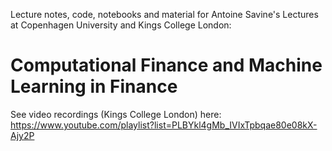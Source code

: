 Lecture notes, code, notebooks and material for 
Antoine Savine's Lectures 
at Copenhagen University and Kings College London:
# Computational Finance and Machine Learning in Finance
See video recordings (Kings College London) here: 
https://www.youtube.com/playlist?list=PLBYkl4gMb_IVIxTpbqae80e08kX-Ajy2P
